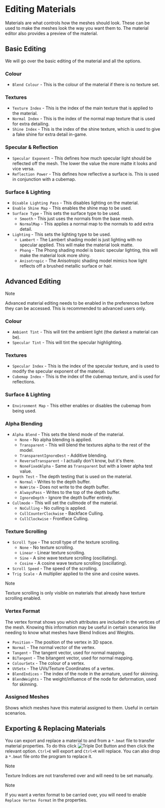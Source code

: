 # Editing Materials
Materials are what controls how the meshes should look. These can be used to make the meshes look the way you want them to. The material editor also provides a preview of the material.

## Basic Editing
We will go over the basic editing of the material and all the options.

### Colour
- `Blend Colour` - This is the colour of the material if there is no texture set.

### Textures
- `Texture Index` - This is the index of the main texture that is applied to the material.
- `Normal Index` - This is the index of the normal map texture that is used for extra detailing.
- `Shine Index` - This is the index of the shine texture, which is used to give a fake shine for extra detail in-game.

### Specular & Reflection
- `Specular Exponent` - This defines how much specular light should be reflected off the mesh. The lower the value the more matte it looks and vice versa.
- `Reflection Power` - This defines how reflective a surface is. This is used in conjunction with a cubemap.

### Surface & Lighting
- `Disable Lighting Pass` - This disables lighting on the material.
- `Enable Shine Map` - This enables the shine map to be used.
- `Surface Type` - This sets the surface type to be used.
  - `Smooth` - This just uses the normals from the base mesh.
  - `NormalMap` - This applies a normal map to the normals to add extra detail.
- `Lighting` - This sets the lighting type to be used.
  - `Lambert` - The Lambert shading model is just lighting with no specular applied. This will make the material look matte.
  - `Phong` - The Phong shading model is basic specular lighting, this will make the material look more shiny.
  - `Anisotropic` - The Anisotropic shading model mimics how light reflects off a brushed metallic surface or hair.

## Advanced Editing
> [!NOTE]
> Advanced material editing needs to be enabled in the preferences before they can be accessed. This is recommended to advanced users only.

### Colour
- `Ambient Tint` - This will tint the ambient light (the darkest a material can be).
- `Specular Tint` - This will tint the specular highlighting.

### Textures
- `Specular Index` - This is the index of the specular texture, and is used to modify the specular exponent of the material.
- `Cubemap Index` - This is the index of the cubemap texture, and is used for reflections.

### Surface & Lighting
- `Environment Map` - This either enables or disables the cubemap from being used.

### Alpha Blending
- `Alpha Blend` - This sets the blend mode of the material.
  - `None` - No alpha blending is applied.
  - `Transparent` - This will blend the textures alpha to the rest of the model.
  - `TransparentIgnoreDest` - Additive blending.
  - `ReverseTransparent` - I actually don't know, but it's there.
  - `NoneFixedAlpha` - Same as `Transparent` but with a lower alpha test value.
- `Depth Test` - The depth testing that is used on the material.
  - `Normal` - Writes to the depth buffer.
  - `NoWrite` - Does not write to the depth buffer.
  - `AlwaysPass` - Writes to the top of the depth buffer.
  - `IgnoreDepth` - Ignore the depth buffer entirely.
- `Cullmode` - This will set the cullmode of the material.
  - `NoCulling` - No culling is applied.
  - `CullCounterClockwise` - Backface Culling.
  - `CullClockwise` - Frontface Culling.

### Texture Scrolling
- `Scroll Type` - The scroll type of the texture scrolling.
  - `None` - No texture scrolling.
  - `Linear` - Linear texture scrolling.
  - `Sine` - A sine wave texture scrolling (oscillating).
  - `Cosine` - A cosine wave texture scrolling (oscillating).
- `Scroll Speed` - The speed of the scrolling.
- `Trig Scale` - A multiplier applied to the sine and cosine waves.

> [!NOTE]
> Texture scrolling is only visible on materials that already have texture scrolling enabled.

### Vertex Format
The vertex format shows you which attributes are included in the vertices of the mesh. Knowing this information may be useful in certain scenarios like needing to know what meshes have Blend Indices and Weights.

- `Position` - The position of the vertex in 3D space.
- `Normal` - The normal vector of the vertex.
- `Tangent` - The tangent vector, used for normal mapping.
- `BiTangent` - The bitangent vector, used for normal mapping.
- `ColourSetx` - The colour of a vertex.
- `UVSetx` - The UVs/Texture Coordinates of a vertex.
- `BlendIndices` - The index of the node in the armature, used for skinning.
- `BlendWeights` - The weight/influence of the node for deformation, used for skinning.

### Assigned Meshes
Shows which meshes have this material assigned to them. Useful in certain scenarios.

## Exporting & Replacing Materials
You can export and replace a material to and from a `*.bmat` file to transfer material properties. To do this click ![Triple Dot Button](https://i.imgur.com/xhwAmwR.png) and then click the relevant option. `Ctrl+E` will export and `Ctrl+R` will replace. You can also drop a `*.bmat` file onto the program to replace it.

> [!NOTE]
> Texture Indices are not transferred over and will need to be set manually.

> [!NOTE]
> If you want a vertex format to be carried over, you will need to enable `Replace Vertex Format` in the properties.